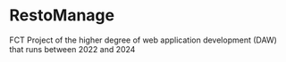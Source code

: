 # RestoManage
FCT Project of the higher degree of web application development (DAW) that runs between 2022 and 2024
